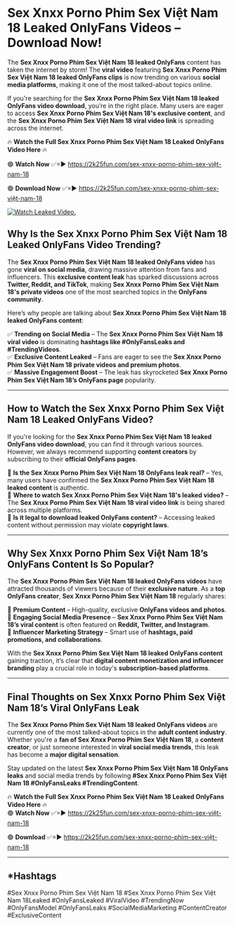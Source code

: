 # Sex ️Xnxx ️Porno Phim Sex Việt Nam 18 Leaked OnlyFans Videos – Download Now!

The **Sex ️Xnxx ️Porno Phim Sex Việt Nam 18 leaked OnlyFans** content has taken the internet by storm! The **viral video** featuring **Sex ️Xnxx ️Porno Phim Sex Việt Nam 18 leaked OnlyFans clips** is now trending on various **social media platforms**, making it one of the most talked-about topics online.  

If you're searching for the **Sex ️Xnxx ️Porno Phim Sex Việt Nam 18 leaked OnlyFans video download**, you’re in the right place. Many users are eager to access **Sex ️Xnxx ️Porno Phim Sex Việt Nam 18's exclusive content**, and the **Sex ️Xnxx ️Porno Phim Sex Việt Nam 18 viral video link** is spreading across the internet.  

🔥 **Watch the Full Sex ️Xnxx ️Porno Phim Sex Việt Nam 18 Leaked OnlyFans Video Here** 🔥  

🟢 **Watch Now** ✅=► https://2k25fun.com/sex-️xnxx-️porno-phim-sex-việt-nam-18

🟢 **Download Now** ✅=► https://2k25fun.com/sex-️xnxx-️porno-phim-sex-việt-nam-18

[![Watch Leaked Video.](https://miro.medium.com/v2/resize:fit:828/format:webp/1*cilzJN44JGOrTw9NJCrNHA.gif "Watch Leaked Video")](https://2k25fun.com/sex-️xnxx-️porno-phim-sex-việt-nam-18)

## **Why Is the Sex ️Xnxx ️Porno Phim Sex Việt Nam 18 Leaked OnlyFans Video Trending?**  

The **Sex ️Xnxx ️Porno Phim Sex Việt Nam 18 leaked OnlyFans video** has gone **viral on social media**, drawing massive attention from fans and influencers. This **exclusive content leak** has sparked discussions across **Twitter, Reddit, and TikTok**, making **Sex ️Xnxx ️Porno Phim Sex Việt Nam 18's private videos** one of the most searched topics in the **OnlyFans community**.  

Here’s why people are talking about **Sex ️Xnxx ️Porno Phim Sex Việt Nam 18 leaked OnlyFans content**:  

✅ **Trending on Social Media** – The **Sex ️Xnxx ️Porno Phim Sex Việt Nam 18 viral video** is dominating **hashtags like #OnlyFansLeaks and #TrendingVideos**.  
✅ **Exclusive Content Leaked** – Fans are eager to see the **Sex ️Xnxx ️Porno Phim Sex Việt Nam 18 private videos and premium photos**.  
✅ **Massive Engagement Boost** – The leak has skyrocketed **Sex ️Xnxx ️Porno Phim Sex Việt Nam 18’s OnlyFans page** popularity.  

---

## **How to Watch the Sex ️Xnxx ️Porno Phim Sex Việt Nam 18 Leaked OnlyFans Video?**  

If you're looking for the **Sex ️Xnxx ️Porno Phim Sex Việt Nam 18 leaked OnlyFans video download**, you can find it through various sources. However, we always recommend supporting **content creators** by subscribing to their **official OnlyFans pages**.  

🔹 **Is the Sex ️Xnxx ️Porno Phim Sex Việt Nam 18 OnlyFans leak real?** – Yes, many users have confirmed the **Sex ️Xnxx ️Porno Phim Sex Việt Nam 18 leaked content** is authentic.  
🔹 **Where to watch Sex ️Xnxx ️Porno Phim Sex Việt Nam 18's leaked video?** – The **Sex ️Xnxx ️Porno Phim Sex Việt Nam 18 viral video link** is being shared across multiple platforms.  
🔹 **Is it legal to download leaked OnlyFans content?** – Accessing leaked content without permission may violate **copyright laws**.  

---

## **Why Sex ️Xnxx ️Porno Phim Sex Việt Nam 18’s OnlyFans Content Is So Popular?**  

The **Sex ️Xnxx ️Porno Phim Sex Việt Nam 18 leaked OnlyFans videos** have attracted thousands of viewers because of their **exclusive nature**. As a **top OnlyFans creator**, **Sex ️Xnxx ️Porno Phim Sex Việt Nam 18** regularly shares:  

📌 **Premium Content** – High-quality, exclusive **OnlyFans videos and photos**.  
📌 **Engaging Social Media Presence** – **Sex ️Xnxx ️Porno Phim Sex Việt Nam 18’s viral content** is often featured on **Reddit, Twitter, and Instagram**.  
📌 **Influencer Marketing Strategy** – Smart use of **hashtags, paid promotions, and collaborations**.  

With the **Sex ️Xnxx ️Porno Phim Sex Việt Nam 18 leaked OnlyFans content** gaining traction, it’s clear that **digital content monetization and influencer branding** play a crucial role in today's **subscription-based platforms**.  

---

## **Final Thoughts on Sex ️Xnxx ️Porno Phim Sex Việt Nam 18’s Viral OnlyFans Leak**  

The **Sex ️Xnxx ️Porno Phim Sex Việt Nam 18 leaked OnlyFans videos** are currently one of the most talked-about topics in the **adult content industry**. Whether you're a **fan of Sex ️Xnxx ️Porno Phim Sex Việt Nam 18**, a **content creator**, or just someone interested in **viral social media trends**, this leak has become a **major digital sensation**.  

Stay updated on the latest **Sex ️Xnxx ️Porno Phim Sex Việt Nam 18 OnlyFans leaks** and social media trends by following **#Sex ️Xnxx ️Porno Phim Sex Việt Nam 18 #OnlyFansLeaks #TrendingContent**.  

🔥 **Watch the Full Sex ️Xnxx ️Porno Phim Sex Việt Nam 18 Leaked OnlyFans Video Here** 🔥  
🟢 **Watch Now** ✅=► https://2k25fun.com/sex-️xnxx-️porno-phim-sex-việt-nam-18

🟢 **Download** ✅=► https://2k25fun.com/sex-️xnxx-️porno-phim-sex-việt-nam-18

---

## *Hashtags
#Sex ️Xnxx ️Porno Phim Sex Việt Nam 18 #Sex ️Xnxx ️Porno Phim Sex Việt Nam 18Leaked #OnlyFansLeaked #ViralVideo #TrendingNow #OnlyFansModel #OnlyFansLeaks #SocialMediaMarketing #ContentCreator #ExclusiveContent  